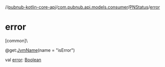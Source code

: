 //[pubnub-kotlin-core-api](../../../index.md)/[com.pubnub.api.models.consumer](../index.md)/[PNStatus](index.md)/[error](error.md)

# error

[common]\

@get:[JvmName](https://kotlinlang.org/api/core/kotlin-stdlib/kotlin.jvm/-jvm-name/index.html)(name = &quot;isError&quot;)

val [error](error.md): [Boolean](https://kotlinlang.org/api/core/kotlin-stdlib/kotlin/-boolean/index.html)
